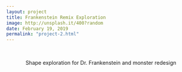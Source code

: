 ```yaml
---
layout: project
title: Frankenstein Remix Exploration
image: http://unsplash.it/400?random
date: February 19, 2019
permalink: "project-2.html"
---
```


<br><center>Shape exploration for Dr. Frankenstein and monster redesign</center>

<!-- Intermodal Navigation -->
<center>
  <table>
    <thead>
      <tr>
        <a href="{{site.baseurl}}/project-1.html"><i class="fas fa-chevron-circle-left fa-3x"></i></a>
        <a href="{{site.baseurl}}/project-3.html"><i class="fas fa-chevron-circle-right fa-3x"></i></a>
      </tr>
    </thead>
  </table>
</center>
